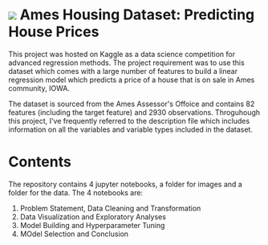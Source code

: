 # ![](https://ga-dash.s3.amazonaws.com/production/assets/logo-9f88ae6c9c3871690e33280fcf557f33.png) Ames Housing Dataset: Predicting House Prices

This project was hosted on Kaggle as a data science competition for advanced regression methods. The project requirement was to use this dataset which comes with a large number of features to build a linear regression model which predicts a price of a house that is on sale in Ames community, IOWA.

The dataset is sourced from the Ames Assessor's Offoice and contains 82 features (including the target feature) and 2930 observations. Throguhough this project, I've frequently referred to the description file which includes information on all the variables and variable types included in the dataset. 


# Contents

The repository contains 4 jupyter notebooks, a folder for images and a folder for the data. The 4 notebooks are: 

1. Problem Statement, Data Cleaning and Transformation
2. Data Visualization and Exploratory Analyses 
3. Model Building and Hyperparameter Tuning
4. MOdel Selection and Conclusion

